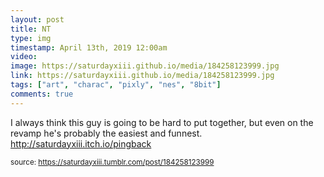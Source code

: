 ```yaml
---
layout: post
title: NT
type: img
timestamp: April 13th, 2019 12:00am
video: 
image: https://saturdayxiii.github.io/media/184258123999.jpg
link: https://saturdayxiii.github.io/media/184258123999.jpg
tags: ["art", "charac", "pixly", "nes", "8bit"]
comments: true
---
```


I always think this guy is going to be hard to put together, but even on the revamp he's probably the easiest and funnest.
<br/>
<a href="http://saturdayxiii.itch.io/pingback" target="_blank">http://saturdayxiii.itch.io/pingback</a>
 
  
<small>source: https://saturdayxiii.tumblr.com/post/184258123999</small>
